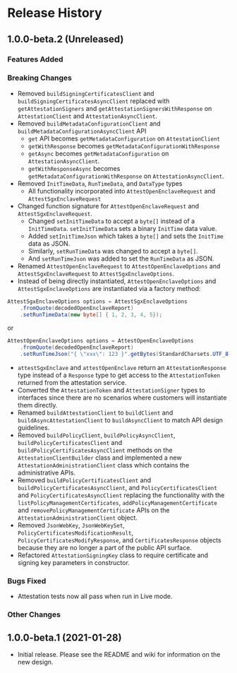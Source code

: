 # Release History

## 1.0.0-beta.2 (Unreleased)
### Features Added

### Breaking Changes
 * Removed `buildSigningCertificatesClient` and `buildSigningCertificatesAsyncClient` replaced
   with `getAttestationSigners` and `getAttestationSignersWithResponse` on `AttestationClient` 
   and `AttestationAsyncClient`. 
 * Removed `buildMetadataConfigurationClient` and `buildMetadataConfigurationAsyncClient` API
   * `get` API becomes `getMetadataConfiguration` on `AttestationClient`
   * `getWithResponse` becomes `getMetadataConfigurationWithResponse`
   * `getAsync` becomes `getMetadataConfiguration` on `AttestationAsyncClient`.
   * `getWithResponseAsync` becomes `getMetadataConfigurationWithResponse` on `AttestationAsyncClient`.
 * Removed `InitTimeData`, `RunTimeData`, and `DataType` types
   * All functionality incorporated into `AttestOpenEnclaveRequest` and `AttestSgxEnclaveRequest`
 * Changed function signature for `AttestOpenEnclaveRequest` and `AttestSgxEnclaveRequest`.
   * Changed `setInitTimeData` to accept a `byte[]` instead of a `InitTimeData`. 
   `setInitTimeData` sets a binary `InitTime` data value.
   * Added `setInitTimeJson` which takes a `byte[]` and sets the
    `InitTime` data as JSON.
   * Similarly, `setRunTimeData` was changed to accept a `byte[]`.
   * And `setRunTimeJson` was added to set the `RunTimeData` as JSON.
 * Renamed `AttestOpenEnclaveRequest` to `AttestOpenEnclaveOptions` and `AttestSgxEnclaveRequest` to `AttestSgxEnclaveOptions`.
 * Instead of being directly instantiated, `AttestOpenEnclaveOptions` and `AttestSgxEnclaveOptions` are instantiated via a
factory method:
```java
AttestSgxEnclaveOptions options = AttestSgxEnclaveOptions
    .fromQuote(decodedOpenEnclaveReport)
    .setRunTimeData(new byte[] { 1, 2, 3, 4, 5});
```
or
```java
AttestOpenEnclaveOptions options = AttestOpenEnclaveOptions
    .fromQuote(decodedOpenEnclaveReport)
    .setRunTimeJson("{ \"xxx\": 123 }".getBytes(StandardCharsets.UTF_8))
```

 * `attestSgxEnclave` and `attestOpenEnclave` return an `AttestationResponse` type instead of
a `Response` type to get access to the `AttestationToken` returned from the attestation service.
 * Converted the `AttestationToken` and `AttestationSigner` types to interfaces since there are no scenarios where customers
will instantiate them directly.
 * Renamed `buildAttestationClient` to `buildClient` and `buildAsyncAttestationClient` to `buildAsyncClient` to match API
design guidelines.
 * Removed `buildPolicyClient`, `buildPolicyAsyncClient`, `buildPolicyCertificatesClient` and `buildPolicyCertificatesAsyncClient` methods 
on the `AttestationClientBuilder` class and implemented a new `AttestationAdministrationClient` class which contains the administrative APIs.
 * Removed `buildPolicyCertificatesClient` and `buildPolicyCertificatesAsyncClient`, and `PolicyCertificatesClient` and `PolicyCertificatesAsyncClient` replacing the functionality 
with the  `listPolicyManagementCertificates`, `addPolicyManagementCertificate` and `removePolicyManagementCertificate` APIs on the `AttestationAdministrationClient` object.
 * Removed `JsonWebKey`, `JsonWebKeySet`, `PolicyCertificatesModificationResult`, `PolicyCertificatesModifyResponse`, and `CertificatesResponse` objects 
because they are no longer a part of the public API surface.
 * Refactored `AttestationSigningKey` class to require certificate and signing key parameters in constructor.

### Bugs Fixed
* Attestation tests now all pass when run in Live mode.

### Other Changes

## 1.0.0-beta.1 (2021-01-28)

- Initial release. Please see the README and wiki for information on the new design.
